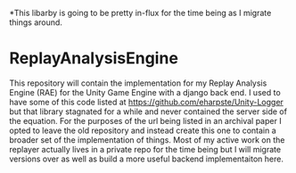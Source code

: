 *This libarby is going to be pretty in-flux for the time being as I migrate things around.

# ReplayAnalysisEngine

This repository will contain the implementation for my Replay Analysis Engine (RAE) for the Unity Game Engine with a django back end. I used to have some of this code listed at https://github.com/eharpste/Unity-Logger but that library stagnated for a while and never contained the server side of the equation. For the purposes of the url being listed in an archival paper I opted to leave the old repository and instead create this one to contain a broader set of the implementation of things. Most of my active work on the replayer actually lives in a private repo for the time being but I will migrate versions over as well as build a more useful backend implementaiton here.
